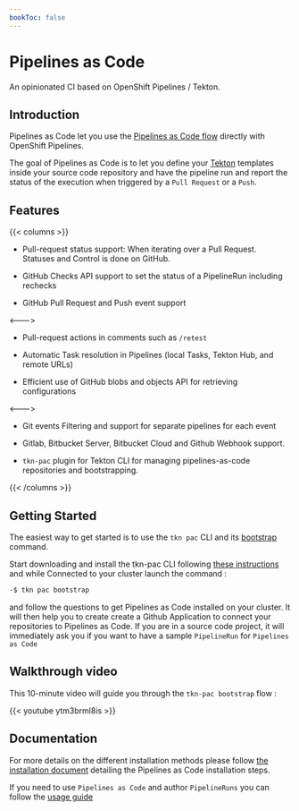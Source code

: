 ```yaml
---
bookToc: false
---
```

# Pipelines as Code

An opinionated CI based on OpenShift Pipelines / Tekton.

## Introduction

Pipelines as Code let you use
the [Pipelines as Code flow](https://www.thoughtworks.com/radar/techniques/pipelines-as-code)
directly with OpenShift Pipelines.

The goal of Pipelines as Code is to let you define your
[Tekton](https://tekton.cd) templates inside your source code repository and have the pipeline run and report the status
of the execution when triggered by a `Pull Request` or a `Push`.

## Features

{{< columns >}} <!-- begin columns block -->
- Pull-request status support: When iterating over a Pull Request. Statuses and Control is done on GitHub.

- GitHub Checks API support to set the status of a PipelineRun including rechecks

- GitHub Pull Request and Push event support

<--->

- Pull-request actions in comments such as `/retest`

- Automatic Task resolution in Pipelines (local Tasks, Tekton Hub, and remote URLs)

- Efficient use of GitHub blobs and objects API for retrieving configurations

<--->

- Git events Filtering and support for separate pipelines for each event

- Gitlab, Bitbucket Server, Bitbucket Cloud and Github Webhook support.

- `tkn-pac` plugin for Tekton CLI for managing pipelines-as-code repositories and bootstrapping.

{{< /columns >}}

## Getting Started

The easiest way to get started is to use the `tkn pac` CLI and its [bootstrap](/docs/guide/cli/#commands) command.

Start downloading and install the tkn-pac CLI following [these instructions](/docs/guide/cli#install) and
while Connected to your cluster launch the command :


```bash
-$ tkn pac bootstrap
```

and follow the questions to get Pipelines as Code installed on your cluster. 
It will then help you to create create a Github Application to connect your repositories to Pipelines as Code. 
If you are in a source code project, it will immediately ask you if you want to have a sample `PipelineRun` for `Pipelines as Code`

## Walkthrough video

This 10-minute video will guide you through the `tkn-pac bootstrap` flow :

{{< youtube ytm3brml8is >}}

## Documentation

For more details on the different installation methods please follow [the
installation document](/docs/install/overview) detailing the Pipelines as Code
installation steps.

If you need to use `Pipelines as Code` and author `PipelineRuns` you can follow
the [usage guide](/docs/guide)
